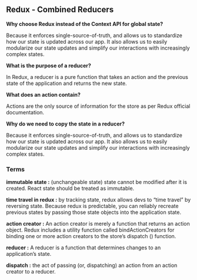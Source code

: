 
##  Redux - Combined Reducers



**Why choose Redux instead of the Context API for global state?**

Because it enforces single-source-of-truth, and allows us to standardize how our state is updated across our app. It also allows us to easily modularize our state updates and simplify our interactions with increasingly complex states.

**What is the purpose of a reducer?**

In Redux, a reducer is a pure function that takes an action and the previous state of the application and returns the new state.

**What does an action contain?**

Actions are the only source of information for the store as per Redux official documentation.

**Why do we need to copy the state in a reducer?**

Because it enforces single-source-of-truth, and allows us to standardize how our state is updated across our app. It also allows us to easily modularize our state updates and simplify our interactions with increasingly complex states.


### Terms

**immutable state :**  (unchangeable state) state cannot be modified after it is created. React state should be treated as immutable.


**time travel in redux :**  by tracking state, redux allows devs to “time travel” by reversing state. Because redux is predictable, you can reliably recreate previous states by passing those state objects into the application state.


**action creator :** An action creator is merely a function that returns an action object. Redux includes a utility function called bindActionCreators for binding one or more action creators to the store’s dispatch () function.


**reducer :** A reducer is a function that determines changes to an application’s state.


**dispatch :** the act of passing (or, dispatching) an action from an action creator to a reducer.